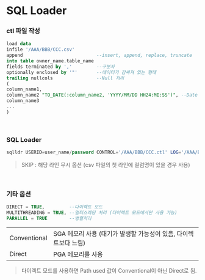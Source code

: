 SQL Loader
===

### ctl 파일 작성
```sql
load data
infile '/AAA/BBB/CCC.csv'
append                           --insert, append, replace, truncate
into table owner_name.table_name
fields terminated by ','         --구분자
optionally enclosed by '"'       --데이터가 감싸져 있는 형태
trailing nullcols                --Null 처리
(
column_name1,
column_name2 "TO_DATE(:column_name2, 'YYYY/MM/DD HH24:MI:SS')", --Date 처리
column_name3
...
)
```

<br>

### SQL Loader
```sql
sqlldr USERID=user_name/password CONTROL='/AAA/BBB/CCC.ctl' LOG='/AAA/BBB/CCC.log' SKIP=1
```
>SKIP : 해당 라인 무시 옵션 (csv 파일의 첫 라인에 컬럼명이 있을 경우 사용)

<br>

### 기타 옵션
```sql
DIRECT = TRUE,         --다이렉트 모드
MULTITHREADING = TRUE, --멀티스레딩 처리 (다이렉트 모드에서만 사용 가능)
PARALLEL = TRUE        --병렬처리
```
|||
|-|-|
|Conventional|SGA 메모리 사용 (대기가 발생할 가능성이 있음, 다이렉트보다 느림)|
|Direct|PGA 메모리를 사용|
>다이렉트 모드를 사용하면 Path used 값이 Conventional이 아닌 Direct로 됨.

<br>
